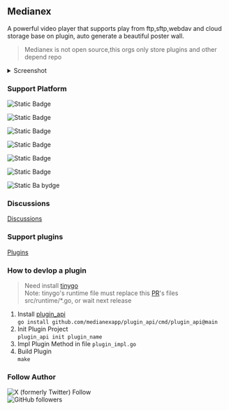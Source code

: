 ## Medianex
A powerful video player that supports play from ftp,sftp,webdav and cloud storage base on plugin, auto generate a beautiful poster wall.

>Medianex is not open source,this orgs only store plugins and other depend repo

<details>
<summary>Screenshot</summary>

![](../screenshot/01.png)
![](../screenshot/02.png)
![](../screenshot/03.png)
![](../screenshot/04.png)
![](../screenshot/05.png)
![](../screenshot/06.png)。
</details>


### Support Platform
![Static Badge](https://img.shields.io/badge/Linux_Deb-v0.0.1_beta-blue?style=flat&link=https%3A%2F%2Flink.com)  

![Static Badge](https://img.shields.io/badge/Macos_Dmg-v0.0.1_beta-blue?style=flat&link=https%3A%2F%2Flink.com)  

![Static Badge](https://img.shields.io/badge/Windows_Exe-v0.0.1_beta-blue?style=flat&link=https%3A%2F%2Flink.com)  

![Static Badge](https://img.shields.io/badge/Android-Coming_soon-blue?style=flat)  

![Static Badge](https://img.shields.io/badge/IOS-Coming_soon-blue?style=flat)  

![Static Badge](https://img.shields.io/badge/Android_TV-Coming_soon-blue?style=flat)  

![Static Ba bydge](https://img.shields.io/badge/Apple_TV-Coming_soon-blue?style=flat)  

### Discussions

[Discussions](https://github.com/orgs/medianexapp/discussions)

### Support plugins

[Plugins](https://github.com/medianexapp/plugins)

### How to devlop a plugin  
> Need install [tinygo](https://github.com/tinygo-org/tinygo)  
> Note: tinygo's runtime file must replace this [PR](https://github.com/tinygo-org/tinygo/pull/4875/files)'s files src/runtime/*.go, or wait next release

1. Install [plugin_api](https://github.com/medianexapp/plugin_api)  
    `go install github.com/medianexapp/plugin_api/cmd/plugin_api@main`
2. Init Plugin Project  
    `plugin_api init plugin_name`
3. Impl Plugin Method in file `plugin_impl.go`
4. Build Plugin  
    `make`



### Follow Author
![X (formerly Twitter) Follow](https://img.shields.io/twitter/follow/labulakalia)  
![GitHub followers](https://img.shields.io/github/followers/labulakalia)
